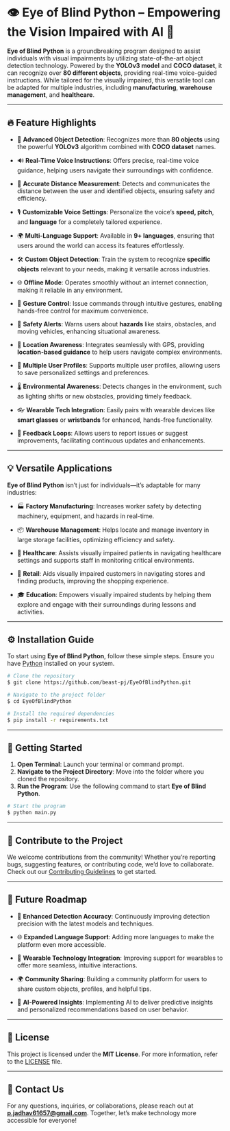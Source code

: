 # 👁️ **Eye of Blind Python** – Empowering the Vision Impaired with AI 🌟

**Eye of Blind Python** is a groundbreaking program designed to assist individuals with visual impairments by utilizing state-of-the-art object detection technology. Powered by the **YOLOv3 model** and **COCO dataset**, it can recognize over **80 different objects**, providing real-time voice-guided instructions. While tailored for the visually impaired, this versatile tool can be adapted for multiple industries, including **manufacturing**, **warehouse management**, and **healthcare**.

---

## 🔥 **Feature Highlights**

- 🎯 **Advanced Object Detection**: Recognizes more than **80 objects** using the powerful **YOLOv3** algorithm combined with **COCO dataset** names.
  
- 🔊 **Real-Time Voice Instructions**: Offers precise, real-time voice guidance, helping users navigate their surroundings with confidence.

- 📏 **Accurate Distance Measurement**: Detects and communicates the distance between the user and identified objects, ensuring safety and efficiency.

- 🎙️ **Customizable Voice Settings**: Personalize the voice’s **speed, pitch**, and **language** for a completely tailored experience.

- 🌍 **Multi-Language Support**: Available in **9+ languages**, ensuring that users around the world can access its features effortlessly.

- 🛠️ **Custom Object Detection**: Train the system to recognize **specific objects** relevant to your needs, making it versatile across industries.

- 🌐 **Offline Mode**: Operates smoothly without an internet connection, making it reliable in any environment.

- 👋 **Gesture Control**: Issue commands through intuitive gestures, enabling hands-free control for maximum convenience.

- 🚨 **Safety Alerts**: Warns users about **hazards** like stairs, obstacles, and moving vehicles, enhancing situational awareness.

- 📍 **Location Awareness**: Integrates seamlessly with GPS, providing **location-based guidance** to help users navigate complex environments.

- 👤 **Multiple User Profiles**: Supports multiple user profiles, allowing users to save personalized settings and preferences.

- 🌡️ **Environmental Awareness**: Detects changes in the environment, such as lighting shifts or new obstacles, providing timely feedback.

- 👓 **Wearable Tech Integration**: Easily pairs with wearable devices like **smart glasses** or **wristbands** for enhanced, hands-free functionality.

- 🔄 **Feedback Loops**: Allows users to report issues or suggest improvements, facilitating continuous updates and enhancements.

---

## 💡 **Versatile Applications**

**Eye of Blind Python** isn’t just for individuals—it’s adaptable for many industries:

- 🏭 **Factory Manufacturing**: Increases worker safety by detecting machinery, equipment, and hazards in real-time.
  
- 📦 **Warehouse Management**: Helps locate and manage inventory in large storage facilities, optimizing efficiency and safety.

- 🏥 **Healthcare**: Assists visually impaired patients in navigating healthcare settings and supports staff in monitoring critical environments.

- 🛒 **Retail**: Aids visually impaired customers in navigating stores and finding products, improving the shopping experience.

- 🎓 **Education**: Empowers visually impaired students by helping them explore and engage with their surroundings during lessons and activities.

---

## ⚙️ **Installation Guide**

To start using **Eye of Blind Python**, follow these simple steps. Ensure you have [Python](https://www.python.org) installed on your system.

```bash
# Clone the repository
$ git clone https://github.com/beast-pj/EyeOfBlindPython.git

# Navigate to the project folder
$ cd EyeOfBlindPython

# Install the required dependencies
$ pip install -r requirements.txt
```

---

## 🚀 **Getting Started**

1. **Open Terminal**: Launch your terminal or command prompt.
2. **Navigate to the Project Directory**: Move into the folder where you cloned the repository.
3. **Run the Program**: Use the following command to start **Eye of Blind Python**.

```bash
# Start the program
$ python main.py
```

---

## 🤝 **Contribute to the Project**

We welcome contributions from the community! Whether you’re reporting bugs, suggesting features, or contributing code, we’d love to collaborate. Check out our [Contributing Guidelines](CONTRIBUTING.md) to get started.

---

## 📅 **Future Roadmap**

- 🔧 **Enhanced Detection Accuracy**: Continuously improving detection precision with the latest models and techniques.
  
- 🌐 **Expanded Language Support**: Adding more languages to make the platform even more accessible.

- 🤝 **Wearable Technology Integration**: Improving support for wearables to offer more seamless, intuitive interactions.

- 🌍 **Community Sharing**: Building a community platform for users to share custom objects, profiles, and helpful tips.

- 🧠 **AI-Powered Insights**: Implementing AI to deliver predictive insights and personalized recommendations based on user behavior.

---

## 📜 **License**

This project is licensed under the **MIT License**. For more information, refer to the [LICENSE](LICENSE) file.

---

## 📧 **Contact Us**

For any questions, inquiries, or collaborations, please reach out at **p.jadhav61657@gmail.com**. Together, let’s make technology more accessible for everyone!
